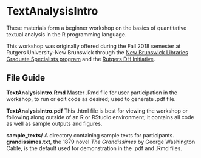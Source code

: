 # TextAnalysisIntro
These materials form a beginner workshop on the basics of quantitative textual analysis in the R programming language.

This workshop was originally offered during the Fall 2018 semester at Rutgers University-New Brunswick through the [New Brunswick Libraries Graduate Specialists program](https://libguides.rutgers.edu/graduatespecialist/) and the [Rutgers DH Initiative](http://dh.rutgers.edu/).

## File Guide
**TextAnalysisIntro.Rmd** Master .Rmd file for user participation in the workshop, to run or edit code as desired; used to generate .pdf file.

**TextAnalysisIntro.pdf** This .html file is best for viewing the workshop or following along outside of an R or RStudio environment; it contains all code as well as sample outputs and figures.

**sample_texts/** A directory containing sample texts for participants. **grandissimes.txt**, the 1879 novel *The Grandissimes* by George Washington Cable, is the default used for demonstration in the .pdf and .Rmd files.